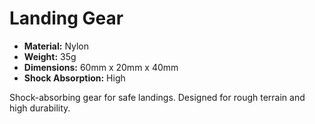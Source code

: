 # Landing Gear

- **Material:** Nylon
- **Weight:** 35g
- **Dimensions:** 60mm x 20mm x 40mm
- **Shock Absorption:** High

Shock-absorbing gear for safe landings. Designed for rough terrain and high durability. 